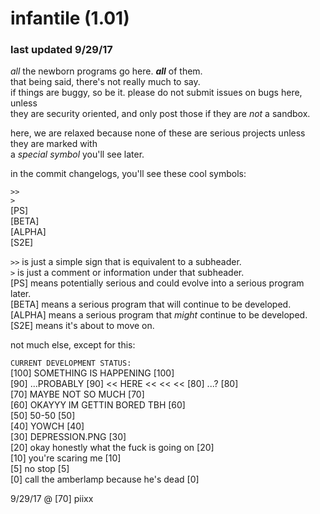 # infantile (1.01)
### last updated 9/29/17

*all* the newborn programs go here. ***all*** of them.  
that being said, there's not really much to say.  
if things are buggy, so be it. please do not submit issues on bugs here, unless  
they are security oriented, and only post those if they are *not* a sandbox.  

here, we are relaxed because none of these are serious projects unless they are marked with  
a *special symbol* you'll see later.

in the commit changelogs, you'll see these cool symbols:  

`>>`  
`>`  
[PS]  
[BETA]  
[ALPHA]  
[S2E]  

`>>` is just a simple sign that is equivalent to a subheader.  
`>` is just a comment or information under that subheader.  
[PS] means potentially serious and could evolve into a serious program later.  
[BETA] means a serious program that will continue to be developed.  
[ALPHA] means a serious program that *might* continue to be developed.  
[S2E] means it's about to move on.  

not much else, except for this:  

`CURRENT DEVELOPMENT STATUS:`      
[100] SOMETHING IS HAPPENING [100]  
[90] ...PROBABLY [90]  << HERE << << <<
[80] ...? [80]  
[70] MAYBE NOT SO MUCH [70]  
[60] OKAYYY IM GETTIN BORED TBH [60]  
[50] 50-50 [50]  
[40] YOWCH [40]  
[30] DEPRESSION.PNG [30]  
[20] okay honestly what the fuck is going on [20]  
[10] you're scaring me [10]  
[5] no stop [5]  
[0] call the amberlamp because he's dead [0]  

9/29/17 @ [70] piixx  
